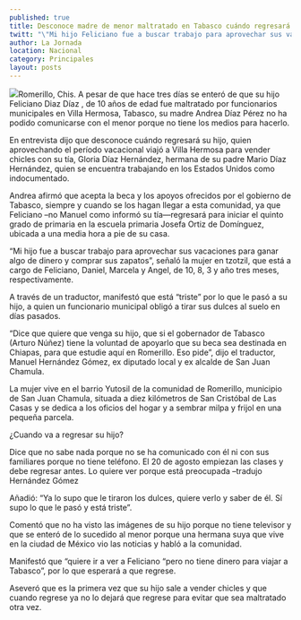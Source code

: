 ```yaml
---
published: true
title: Desconoce madre de menor maltratado en Tabasco cuándo regresará a su casa en Chiapas
twitt: "\"Mi hijo Feliciano fue a buscar trabajo para aprovechar sus vacaciones para ganar algo de dinero y comprar sus zapatos\", señaló Andrea Díaz"
author: La Jornada
location: Nacional
category: Principales
layout: posts
---
```


![](http://i.imgur.com/RfktlCdm.jpg)Romerillo, Chis. A pesar de que hace tres días se enteró de que su hijo Feliciano Diaz Díaz , de 10 años de edad fue maltratado por funcionarios municipales en Villa Hermosa, Tabasco, su madre Andrea Díaz Pérez no ha podido comunicarse con el menor porque no tiene los medios para hacerlo.

En entrevista dijo que desconoce cuándo regresará su hijo, quien aprovechando el período vacacional viajó a Villa Hermosa para vender chicles con su tía, Gloria Díaz Hernández, hermana de su padre Mario Díaz Hernández, quien se encuentra trabajando en los Estados Unidos como indocumentado.

Andrea afirmó que acepta la beca y los apoyos ofrecidos por el gobierno de Tabasco, siempre y cuando se los hagan llegar a esta comunidad, ya que Feliciano –no Manuel como informó su tía—regresará para iniciar el quinto grado de primaria en la escuela primaria Josefa Ortiz de Domínguez, ubicada a una media hora a pie de su casa.

“Mi hijo fue a buscar trabajo para aprovechar sus vacaciones para ganar algo de dinero y comprar sus zapatos”, señaló la mujer en tzotzil, que está a cargo de Feliciano, Daniel, Marcela y Angel, de 10, 8, 3 y año tres meses, respectivamente.

A través de un traductor, manifestó que está “triste” por lo que le pasó a su hijo, a quien un funcionario municipal obligó a tirar sus dulces al suelo en días pasados.

“Dice que quiere que venga su hijo, que si el gobernador de Tabasco (Arturo Núñez) tiene la voluntad de apoyarlo que su beca sea destinada en Chiapas, para que estudie aquí en Romerillo. Eso pide”, dijo el traductor, Manuel Hernández Gómez, ex diputado local y ex alcalde de San Juan Chamula.

La mujer vive en el barrio Yutosil de la comunidad de Romerillo, municipio de San Juan Chamula, situada a diez kilómetros de San Cristóbal de Las Casas y se dedica a los oficios del hogar y a sembrar milpa y frijol en una pequeña parcela.

¿Cuando va a regresar su hijo?

Dice que no sabe nada porque no se ha comunicado con él ni con sus familiares porque no tiene teléfono. El 20 de agosto empiezan las clases y debe regresar antes. Lo quiere ver porque está preocupada –tradujo Hernández Gómez

Añadió: “Ya lo supo que le tiraron los dulces, quiere verlo y saber de él. Sí supo lo que le pasó y está triste”.

Comentó que no ha visto las imágenes de su hijo porque no tiene televisor y que se enteró de lo sucedido al menor porque una hermana suya que vive en la ciudad de México vio las noticias y habló a la comunidad.

Manifestó que “quiere ir a ver a Feliciano “pero no tiene dinero para viajar a Tabasco”, por lo que esperará a que regrese.

Aseveró que es la primera vez que su hijo sale a vender chicles y que cuando regrese ya no lo dejará que regrese para evitar que sea maltratado otra vez.
